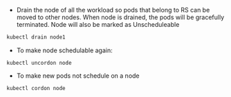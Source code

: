 - Drain the node of all the workload so pods that belong to RS can be moved to other nodes. When node is drained, the pods will be gracefully terminated. Node will also be marked as Unscheduleable
```bash
kubectl drain node1
```
- To make node schedulable again:
```
kubectl uncordon node
```
- To make new pods not schedule on a node
```
kubectl cordon node
```
